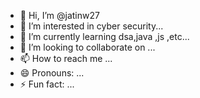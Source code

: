 - 👋 Hi, I’m @jatinw27
- 👀 I’m interested in cyber security...
- 🌱 I’m currently learning dsa,java ,js ,etc...
- 💞️ I’m looking to collaborate on ...
- 📫 How to reach me ...
- 😄 Pronouns: ...
- ⚡ Fun fact: ...

<!---
jatinw27/jatinw27 is a ✨ special ✨ repository because its `README.md` (this file) appears on your GitHub profile.
You can click the Preview link to take a look at your changes.
--->
